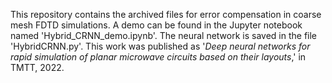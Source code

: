 This repository contains the archived files for error compensation in coarse mesh FDTD simulations. 
A demo can be found in the Jupyter notebook named 'Hybrid_CRNN_demo.ipynb'. 
The neural network is saved in the file 'HybridCRNN.py'.
This work was published as '*Deep neural networks for rapid simulation of planar microwave circuits based on their layouts*,' in TMTT, 2022.


